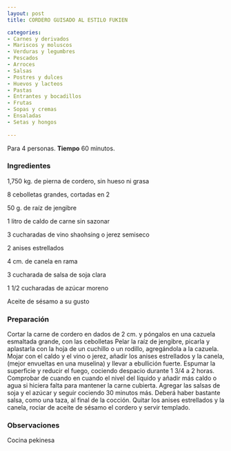 ```yaml
---
layout: post
title: CORDERO GUISADO AL ESTILO FUKIEN

categories:
- Carnes y derivados
- Mariscos y moluscos
- Verduras y legumbres
- Pescados
- Arroces
- Salsas
- Postres y dulces
- Huevos y lacteos
- Pastas
- Entrantes y bocadillos
- Frutas
- Sopas y cremas
- Ensaladas
- Setas y hongos
 
---
```

Para 4 personas.
<b>Tiempo</b> 60 minutos.

<h3>Ingredientes</h3>

1,750 kg. de pierna de cordero, sin hueso ni grasa

8 cebolletas grandes, cortadas en 2

50 g. de raíz de jengibre

1 litro de caldo de carne sin sazonar

3 cucharadas de vino shaohsing o jerez semiseco

2 anises estrellados

4 cm. de canela en rama

3 cucharada de salsa de soja clara

1 1/2 cucharadas de azúcar moreno

Aceite de sésamo a su gusto

<h3>Preparación</h3>

Cortar la carne de cordero en dados de 2 cm. y póngalos en una cazuela esmaltada grande, con las cebolletas Pelar la raíz de jengibre, picarla y aplastarla con la hoja de un cuchillo o un rodillo, agregándola a la cazuela. Mojar con el caldo y el vino o jerez, añadir los anises estrellados y la canela, (mejor envueltas en una muselina) y llevar a ebullición fuerte. Espumar la superficie y reducir el fuego, cociendo despacio durante 1 3/4 a 2 horas. Comprobar de cuando en cuando el nivel del líquido y añadir más caldo o agua si hiciera falta para mantener la carne cubierta. Agregar las salsas de soja y el azúcar y seguir cociendo 30 minutos más. Deberá haber bastante salsa, como una taza, al final de la cocción. Quitar los anises estrellados y la canela, rociar de aceite de sésamo el cordero y servir templado.

<h3>Observaciones</h3>

Cocina pekinesa


